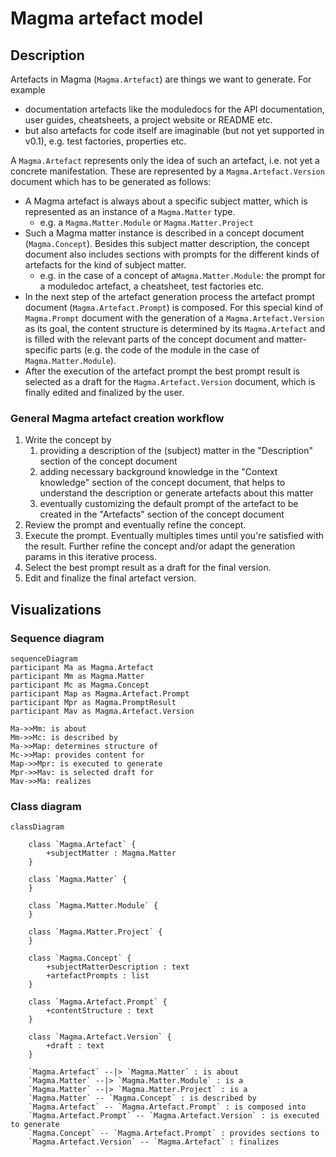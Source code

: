 # Magma artefact model

## Description

Artefacts in Magma (`Magma.Artefact`) are things we want to generate. For example 

- documentation artefacts like the moduledocs for the API documentation, user guides, cheatsheets, a project website or README etc.
- but also artefacts for code itself are imaginable (but not yet supported in v0.1), e.g. test factories, properties etc.

A `Magma.Artefact` represents only the idea of such an artefact, i.e. not yet a concrete manifestation. These are represented by a `Magma.Artefact.Version` document which has to be generated as follows:

- A Magma artefact is always about a specific subject matter, which is represented as an instance of a `Magma.Matter` type.
	- e.g. a `Magma.Matter.Module` or `Magma.Matter.Project`
- Such a Magma matter instance is described in a concept document (`Magma.Concept`). Besides this subject matter description, the concept document also includes sections with prompts for the different kinds of artefacts for the kind of subject matter.
	- e.g. in the case of a concept of  a`Magma.Matter.Module`: the prompt for a moduledoc artefact, a cheatsheet, test factories etc.
- In the next step of the artefact generation process the artefact prompt document (`Magma.Artefact.Prompt`) is composed. For this special kind of `Magma.Prompt` document with the generation of a `Magma.Artefact.Version` as its goal, the content structure is determined by its `Magma.Artefact` and is filled with the relevant parts of the concept document and matter-specific parts (e.g. the code of the module in the case of `Magma.Matter.Module`).
- After the execution of the artefact prompt the best prompt result is selected as a draft for the `Magma.Artefact.Version` document, which is finally edited and finalized by the user.

### General Magma artefact creation workflow

1. Write the concept by 
	1. providing a description of the (subject) matter in the "Description" section of the concept document
	2. adding necessary background knowledge in the "Context knowledge" section of the concept document, that helps to understand the description or generate artefacts about this matter
	3. eventually customizing the default prompt of the artefact to be created in the "Artefacts" section of the concept document
2. Review the prompt and eventually refine the concept.
3. Execute the prompt. Eventually multiples times until you're satisfied with the result. Further refine the concept and/or adapt the generation params in this iterative process.
4. Select the best prompt result as a draft for the final version.
5. Edit and finalize the final artefact version.




## Visualizations

### Sequence diagram

```mermaid
sequenceDiagram
participant Ma as Magma.Artefact
participant Mm as Magma.Matter
participant Mc as Magma.Concept
participant Map as Magma.Artefact.Prompt
participant Mpr as Magma.PromptResult
participant Mav as Magma.Artefact.Version

Ma->>Mm: is about
Mm->>Mc: is described by
Ma->>Map: determines structure of
Mc->>Map: provides content for
Map->>Mpr: is executed to generate
Mpr->>Mav: is selected draft for
Mav->>Ma: realizes
```

### Class diagram

```mermaid
classDiagram

    class `Magma.Artefact` {
        +subjectMatter : Magma.Matter
    }
    
    class `Magma.Matter` {
    }
    
    class `Magma.Matter.Module` {
    }
    
    class `Magma.Matter.Project` {
    }
    
    class `Magma.Concept` {
        +subjectMatterDescription : text
        +artefactPrompts : list
    }
    
    class `Magma.Artefact.Prompt` {
        +contentStructure : text
    }
    
    class `Magma.Artefact.Version` {
        +draft : text
    }

    `Magma.Artefact` --|> `Magma.Matter` : is about
    `Magma.Matter` --|> `Magma.Matter.Module` : is a
    `Magma.Matter` --|> `Magma.Matter.Project` : is a
    `Magma.Matter` -- `Magma.Concept` : is described by
    `Magma.Artefact` -- `Magma.Artefact.Prompt` : is composed into
    `Magma.Artefact.Prompt` -- `Magma.Artefact.Version` : is executed to generate
    `Magma.Concept` -- `Magma.Artefact.Prompt` : provides sections to
    `Magma.Artefact.Version` -- `Magma.Artefact` : finalizes

```

